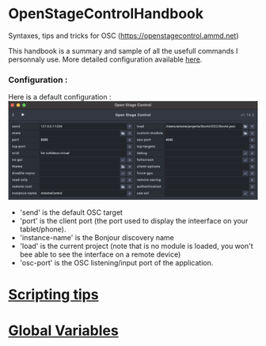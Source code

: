# OpenStageControlHandbook
Syntaxes, tips and tricks for OSC (https://openstagecontrol.ammd.net)


This handbook is a summary and sample of all the usefull commands I personnaly use. 
More detailed configuration available [here](https://openstagecontrol.ammd.net/docs/getting-started/introduction/).
### Configuration :
Here is a default configuration : 
![midi config](img/config.png)

- 'send' is the default OSC target 
- 'port' is the client port (the port used to display the inteerface on your tablet/phone).
- 'instance-name' is the Bonjour discovery name
- 'load' is the current project (note that is no module is loaded, you won't bee able to see the interface on a remote device)
- 'osc-port' is the OSC listening/input port of the application.

#  [Scripting tips](Scripting.md)
#  [Global Variables ](usingGlobalParameters.md)